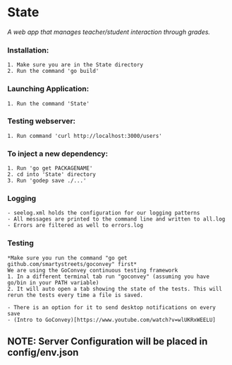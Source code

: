 # State
*A web app that manages teacher/student interaction through grades.*


### Installation:
	1. Make sure you are in the State directory
	2. Run the command 'go build'

### Launching Application:
	1. Run the command 'State'

### Testing webserver:
	1. Run command 'curl http://localhost:3000/users'

### To inject a new dependency:
	1. Run 'go get PACKAGENAME'
	2. cd into 'State' directory
	3. Run 'godep save ./...'

### Logging
	- seelog.xml holds the configuration for our logging patterns
	- All messages are printed to the command line and written to all.log
	- Errors are filtered as well to errors.log


### Testing
	*Make sure you run the command "go get github.com/smartystreets/goconvey" first*
	We are using the GoConvey continuous testing framework
	1. In a different terminal tab run "goconvey" (assuming you have go/bin in your PATH variable)
	2. It will auto open a tab showing the state of the tests. This will rerun the tests every time a file is saved.
	
	- There is an option for it to send desktop notifications on every save
	- (Intro to GoConvey)[https://www.youtube.com/watch?v=wlUKRxWEELU]

## NOTE: Server Configuration will be placed in config/env.json
